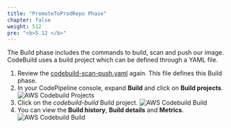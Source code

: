 ```yaml
---
title: "PromoteToProdRepo Phase"
chapter: false
weight: 512
pre: "<b>5.12 </b>"
---
```


The Build phase includes the commands to build, scan and push our image. CodeBuild uses a build project which can be defined through a YAML file. 

1. Review the [codebuild-scan-push.yaml](https://github.com/jefferyfry/aws-immersion-day-with-lacework-code/blob/master/app/codebuild-scan-push.yaml) again. This file defines this Build phase.
2. In your CodePipeline console, expand **Build** and click on **Build projects**.
![AWS Codebuild Projects](/images/aws-codebuild-projects.png)
3. Click on the _codebuild-build_ Build project.
![AWS Codebuild Build](/images/aws-codebuild-build.png)
4. You can view the **Build history**, **Build details** and **Metrics**.
![AWS Codebuild Build](/images/aws-codebuild-metrics.png)
